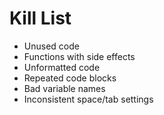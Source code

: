 Kill List
=========
* Unused code
* Functions with side effects
* Unformatted code
* Repeated code blocks
* Bad variable names
* Inconsistent space/tab settings
